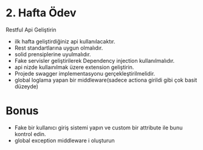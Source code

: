 # 2. Hafta Ödev
Restful Api Geliştirin
- ilk hafta geliştirdiğiniz api kullanılacaktır.
- Rest standartlarına uygun olmalıdır.
- solid prensiplerine uyulmalıdır.
- Fake servisler geliştirilerek Dependency injection kullanılmalıdır.
- api nizde kullaınılmak üzere extension geliştirin.
- Projede swagger implementasyonu gerçekleştirilmelidir.
- global loglama yapan bir middleware(sadece actiona girildi gibi çok basit düzeyde)
# Bonus
- Fake bir kullanıcı giriş sistemi yapın ve custom bir attribute ile bunu kontrol edin.
- global exception middleware i oluşturun
